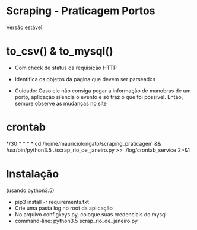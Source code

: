 # Scraping - Praticagem Portos

Versão estável:

# to_csv() & to_mysql()
 - Com check de status da requisição HTTP
 - Identifica os objetos da pagina que devem ser parseados

 - Cuidado: Caso ele não consiga pegar a informação de manobras de um porto, aplicação silencía o evento e só traz o que foi possível.
Então, sempre observe as mudanças no site

# crontab

*/30 * * * * cd /home/mauriciolongato/scraping_praticagem && /usr/bin/python3.5 ./scrap_rio_de_janeiro.py >> ./log/crontab_service 2>&1

# Instalação
(usando python3.5)

* pip3 install -r requirements.txt
* Crie uma pasta log no root da aplicação
* No arquivo configkeys.py, coloque suas credenciais do mysql
* command-line: python3.5 scrap_rio_de_janeiro.py
